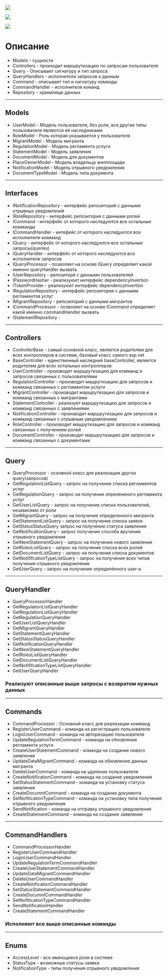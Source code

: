 
![](https://github.com/tenxdevelop/MigrationProject/blob/main/ClassDiagramSource/CD1.png)


![](https://github.com/tenxdevelop/MigrationProject/blob/main/ClassDiagramSource/CD2.png)

![](https://github.com/tenxdevelop/MigrationProject/blob/main/ClassDiagramSource/CD3.png)

<h1>Описание</h1>
<ul>
    <li>Models - сущности</li>
    <li>Controllers - произодит маршрутизацию по запросам пользователя</li>
    <li>Query - Описывает сигнатуру и тип запроса</li>
    <li>QueryHandlers - исполнители запросов к данным</li>
    <li>Command - описывает тип и сигнатуру команды</li>
    <li>CommandHandler - исполнители команд</li>
    <li>Repository - хранилище данных</li>
</ul>
<hr />
<h2>Models</h2>
<ul>
    <li>UserModel - Модель пользователя, без роли, все другие типы пользователя являются её наследниками</li>
    <li>RoleModel - Роль которая указывается у пользователя</li>
    <li>MigrantModel - Модель мигранта</li>
    <li>RegulationModel - Модель регламента услуги</li>
    <li>StatementModel - Модель заявления</li>
    <li>DocumentModel - Модель для документов</li>
    <li>PlaceOwnerModel - Модель владельца жилплощади</li>
    <li>NotificationModel - Модель отрывного уведомления</li>
    <li>DocumentTypeModel - Модель типа документа</li>
</ul>
<hr />
<h2>Interfaces</h2>
<ul>
    <li>INotificationRepository - интерфейс репозиторий с данными отрывных уведомлений</li>
    <li>IRoleRepository - интерфейс репозитория с данными ролей </li>
    <li>ICommand - интерфейс от которого наследуются все остальные комманды</li>
    <li>ICommandHandler - интефейс от которого наследуются все исполнители комманд</li>
    <li>IQuery - интерфейс от которого наследуются все остальные запросы(queries)</li>
    <li>IQueryHandler - интерфейс от которого наследуются все исполнители запросов</li>
    <li>IQueryProcessor - позволяет на основе IQuery определяет какой именно queryHandler вызвать</li>
    <li>IUserRepository - репозиторй с данными пользователей</li>
    <li>IPasswordHasher - реализуюет интерфейс dependencyInvertion</li>
    <li>ITokenProvider - реализуюет интерфейс dependencyInvertion</li>
    <li>IRegulationRepository - интерфейс репозитория с данными регламентов услуг</li>
    <li>IMigrantRepository - репозиторий с данными мигрантов</li>
    <li>ICommandProcessor - позволяет на основе ICommand определяет какой именно commandHandler вызвать</li>
    <li>IStatementRepository - </li>
</ul>
<hr />
<h2>Controllers</h2>
<ul>
    <li>ControllerBase - самый основной класс, является родителем для всех контроллеров в системе, базовый класс самого asp.net</li>
    <li>BaseController - единственный наследний baseController, является родителем для всех остальных контроллеров</li>
    <li>UserController - производит маршрутизацию для комманд и запросов связанных с пользователями</li>
    <li>RegulationController - производит машрутизацию для запросов и комманд связанных с регламентом услуги</li>
    <li>MigrantController - производит маршрутизацию для запросов и комманд связанных с мигрантами</li>
    <li>StatementController - реализует маршрутизацию для запросов и комманд связанных с заявлениями</li>
    <li>NotificationController - производит маршрутизацию для запросов и комманд связанных с отрывным уведомлением</li>
    <li>RoleController - производит машрутизацию для запросов и комманд связанных с получением ролей</li>
    <li>DocumentController - производит маршрутизацию для запросов и комманд связанных с документами</li>
</ul>
<hr />
<h2>Query</h2>
<ul>
    <li>QueryProcessor - основной класс для реализации других query(запросов)</li>
    <li>GetRegulationListQuery - запрос на получение списка регламентов услуг</li>
    <li>GetRegulationQuery - запрос на получение опрелененого регламента услуг</li> 
    <li>GetUserListQuery - запрос на получение списка пользователей, независимо от роли</li>
    <li>GetMigrantQuery - запрос на получение определенного мигранта</li>
    <li>GetStatementListQuery - запрос на получение списка заявок</li>
    <li>GetStatusStatusQuery запрос на получение статуса заявление</li>
    <li>GetNotificationQuery - запрос получение способа вручения отрывного уведомления </li>
    <li>GetNewStatementQuery - запрос на получение нового заявления</li>
    <li>GetRolesListQuery - запрос на получение списка всех ролей</li>
    <li>GetDocumentListQuery -  запрос на получения списка документов</li>
    <li>GetNotififcationTypeListQuery - запрос на получение всех типов получения отрывного уведомления</li>
    <li>GetUserQuery - запрос на получение определённого user-a</li>
</ul>
<hr />
<h2>QueryHandler</h2>
<ul>
    <li>QueryProcessorHandler</li>
    <li>GetRegulationListQueryHandler</li>
    <li>GetRegulationListQueryHandler</li>
    <li>GetRegulationQueryHandler</li>
    <li>GetUserListQueryHandler</li>
    <li>GetMigrantQueryHandler</li>
    <li>GetStatementQueryHandler</li>
    <li>GetStatusStatusQueryHandler</li>
    <li>GetNotificationQueryHandler</li>
    <li>GetNewStatementQueryHandler</li>
    <li>GetRolesListQueryHandler</li>
    <li>GetDocumentListQueryHandler</li>
    <li>GetNotififcationTypeListQueryHandler</li>
    <li>GetUserQueryHandler</li>
</ul>
<h3>Реализуют описанные выше запросы с возвратом нужных данных</h3>
<hr />
<h2>Commands</h2>
<ul>
    <li>CommandProcessor - Основной класс для реализации комманд</li>
    <li>RegisterUserCommand - команда на регистрацию пользователя</li>
    <li>LoginUserCommand - команда на авторизацию пользователя</li>
    <li>UpdateRegulationTermCommand - команда на обновление регламента услуги</li>
    <li>CreateUserStatementCommand - команда на создание нового заявления</li>
    <li>UpdateDataMigrantCommand - команда на обновление данных мигранта</li>
    <li>DeleteUserCommand - команда на удаление пользователя</li>
    <li>CreateNotificationCommand - команда на создание уведомления</li>
    <li>SetStatusStatementCommand - команда на установку статуса заявления</li>
    <li>CreateDocumntCommand - команда на создание документа</li>
    <li>SetNofiticationTypeCommand - команда на установку типа получения отрывного уведомления</li>
    <li>SendNotification - команда на отправку отрывного уведомления</li>
    <li>CreateStatementCommand - команда на создание заявления</li>
</ul>
<hr />
<h2>CommandHandlers</h2>
<ul>
    <li>CommandProcessorHandler</li>
    <li>RegisterUserCommandHandler</li>
    <li>LoginUserCommandHandler</li>
    <li>UpdateRegulationTermCommandHandler</li>
    <li>CreateUserStatementCommandHandler</li>
    <li>UpdateDataMigrantCommandHandler</li>
    <li>DeleteUserCommandHandler</li>
    <li>CreateNotificationCommandHandler</li>
    <li>SetStatusStatementCommandHandler</li>
    <li>CreateDocumntCommandHandler</li>
    <li>SetNofiticationTypeCommandHandler</li>
    <li>SendNotificationHandler</li>
    <li>CreateStatementCommandHandler</li>
</ul>
<h3>Исполняют все выше описанные команды</h3>
<hr />
<h2>Enums</h2>
<ul>
    <li>AccessLevel - все имеющиеся роли в системе</li>
    <li>StatusType - возможные статусы заявки</li>
    <li>NotificationType - типы получения отрывного уведомления</li>
</ul>
